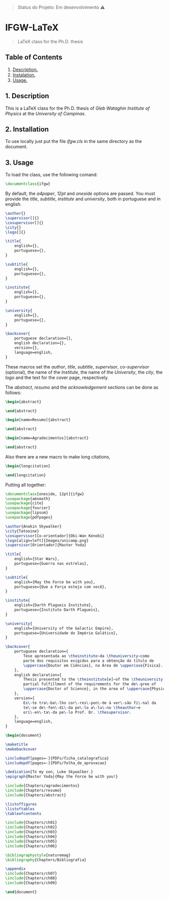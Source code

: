 > Status do Projeto: Em desenvolvimento :warning:
# IFGW-LaTeX


> LaTeX class for the Ph.D. thesis

## Table of Contents
1. [ Description. ](#desc)
2. [ Instalation. ](#inst)
3. [ Usage. ](#use)

<a name="desc"></a>
## 1. Description
This is a LaTeX class for the Ph.D. thesis of _Gleb Wataghin Institute of Physics_ at the _University of Campinas_.


<a name="inst"></a>
## 2. Installation

To use locally just put the file _ifgw.cls_ in the same directory as the document.

<a name="use"></a>
## 3. Usage

To load the class, use the following comand:
```Latex
\documentclass{ifgw}
```
By default, the _a4paper_, _12pt_ and _oneside_ options are passed. You must provide the _title_, _subtitle_, _institute_ and _university_, both in portuguese and in english.

```Latex
\author{}
\supervisor[]{}
\cosupervisor[]{}
\city{}
\logo[]{}

\title{
    english={},
    portuguese={},
}

\subtitle{
    english={},
    portuguese={},
}

\institute{
    english={},
    portuguese={},
}

\university{
    english={},
    portuguese={},
}

\backcover{
    portuguese declaration={},
    english declaration={},
    version={},
    language=english,
}
```

These macros set the _author_, _title_, _subtitle_, _supervisor_, _co-supervisor_ (optional), the name of the _Institute_, the name of the _University_, the _city_, the _logo_ and the text for the cover page, respectively.

The _abstract_, _resumo_ and the _acknowledgement_ sections can be done as follows:

```Latex
\begin{abstract}

\end{abstract}

\begin[name=Resumo]{abstract}

\end{abstract}

\begin[name=Agradecimentos]{abstract}

\end{abstract}
```
Also there are a new macro to make long citations,

```Latex
\begin{longcitation}

\end{longcitation}
```

Putting all together:

```Latex
\documentclass[oneside, 12pt]{ifgw}
\usepackage{amsmath}
\usepackage{cite}
\usepackage{fourier}
\usepackage{lipsum}
\usepackage{pdfpages}

\author{Anakin Skywalker}
\city{Tatooine}
\cosupervisor[Co-orientador]{Obi-Wan Kenobi}
\logo[align=left]{Images/unicamp.png}
\supervisor[Orientador]{Master Yoda}

\title{
    english={Star Wars},
    portuguese={Guerra nas estrelas},
}

\subtitle{
    english={May the Force be with you},
    portuguese={Que a Força esteja com você},
}

\institute{
    english={Darth Plagueis Institute},
    portuguese={Instituto Darth Plagueis},
}

\university{
    english={University of the Galactic Empire},
    portuguese={Universidade do Império Galático},
}

\backcover{
    portuguese declaration={
        Tese apresentada ao \theinstitute~da \theuniversity~como
        parte dos requisitos exigidos para a obtenção do título de
        \uppercase{Doutor em Ciências}, na Área de \uppercase{Física}.
    },
    english declaration={
        Thesis presented to the \theinstitute[e]~of the \theuniversity[e]~in
        partial fulfillment of the requirements for the de\-gree of
        \uppercase{Doctor of Science}, in the area of \uppercase{Physics}.
    },
    version={
        Es\-te tra\-ba\-lho cor\-res\-pon\-de à ver\-são fi\-nal da
        te\-se de\-fen\-di\-da pe\-lo a\-lu\-no \theauthor~e
        ori\-en\-ta\-da pe\-lo Prof. Dr. \thesupervisor.
    },
    language=english,
}

\begin{document}

\maketitle
\makebackcover

\includepdf[pages=-]{PDFs/ficha_catalografica}
\includepdf[pages=-]{PDFs/folha_de_aprovacao}

\dedication{To my son, Luke Skywalker.}
\epigraph{Master Yoda}{May the Force be with you!}

\include{Chapters/agradecimentos}
\include{Chapters/resumo}
\include{Chapters/abstract}

\listoffigures
\listoftables
\tableofcontents

\include{Chapters/ch01}
\include{Chapters/ch02}
\include{Chapters/ch03}
\include{Chapters/ch04}
\include{Chapters/ch05}
\include{Chapters/ch06}

\bibliographystyle{naturemag}
\bibliography{Chapters/Bibliografia}

\appendix
\include{Chapters/ch07}
\include{Chapters/ch08}
\include{Chapters/ch09}

\end{document}
```
